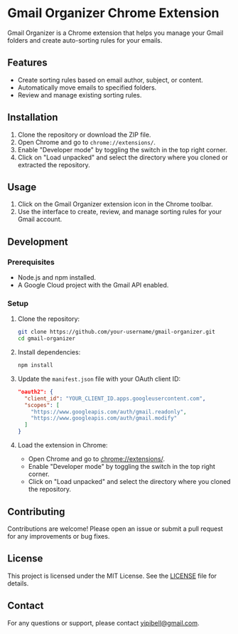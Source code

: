 # Gmail Organizer Chrome Extension

Gmail Organizer is a Chrome extension that helps you manage your Gmail folders and create auto-sorting rules for your emails.

## Features

- Create sorting rules based on email author, subject, or content.
- Automatically move emails to specified folders.
- Review and manage existing sorting rules.

## Installation

1. Clone the repository or download the ZIP file.
2. Open Chrome and go to `chrome://extensions/`.
3. Enable "Developer mode" by toggling the switch in the top right corner.
4. Click on "Load unpacked" and select the directory where you cloned or extracted the repository.

## Usage

1. Click on the Gmail Organizer extension icon in the Chrome toolbar.
2. Use the interface to create, review, and manage sorting rules for your Gmail account.

## Development

### Prerequisites

- Node.js and npm installed.
- A Google Cloud project with the Gmail API enabled.

### Setup

1. Clone the repository:
    ```sh
    git clone https://github.com/your-username/gmail-organizer.git
    cd gmail-organizer
    ```

2. Install dependencies:
    ```sh
    npm install
    ```

3. Update the `manifest.json` file with your OAuth client ID:
    ```json
    "oauth2": {
      "client_id": "YOUR_CLIENT_ID.apps.googleusercontent.com",
      "scopes": [
        "https://www.googleapis.com/auth/gmail.readonly",
        "https://www.googleapis.com/auth/gmail.modify"
      ]
    }
    ```

4. Load the extension in Chrome:
    - Open Chrome and go to [chrome://extensions/](http://_vscodecontentref_/0).
    - Enable "Developer mode" by toggling the switch in the top right corner.
    - Click on "Load unpacked" and select the directory where you cloned the repository.

## Contributing

Contributions are welcome! Please open an issue or submit a pull request for any improvements or bug fixes.

## License

This project is licensed under the MIT License. See the [LICENSE](LICENSE) file for details.

## Contact

For any questions or support, please contact [yipibell@gmail.com](mailto:yipibell@gmail.com).